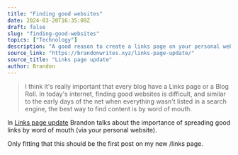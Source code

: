 ```yaml
---
title: "Finding good websites"
date: 2024-03-20T16:35:09Z
draft: false
slug: "finding-good-websites"
topics: ["Technology"]
description: "A good reason to create a links page on your personal website."
source_link: "https://brandonwrites.xyz/links-page-update/"
source_title: "Links page update"
author: Brandon
---
```


> I think it's really important that every blog have a Links page or a Blog Roll. In today's internet, finding good websites is difficult, and similar to the early days of the net when everything wasn't listed in a search engine, the best way to find content is by word of mouth.

In [Links page update](https://brandonwrites.xyz/links-page-update/) Brandon talks about the importance of spreading good links by word of mouth (via your personal website). 

Only fitting that this should be the first post on my new /links page.